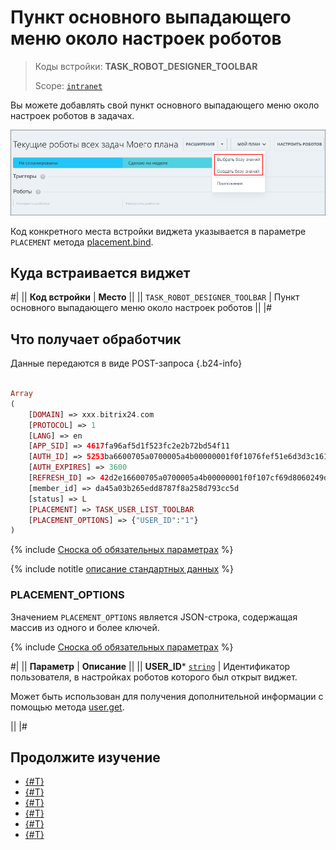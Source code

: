 # Пункт основного выпадающего меню около настроек роботов

> Коды встройки: **TASK_ROBOT_DESIGNER_TOOLBAR**
>
> Scope: [`intranet`](../../scopes/permissions.md)
>

Вы можете добавлять свой пункт основного выпадающего меню около настроек роботов в задачах.

![Виджет в виде пункта основного выпадающего меню около настроек роботов](./_images/TASK_ROBOT_DESIGNER_TOOLBAR.png "пункта основного выпадающего меню около настроек роботов")

Код конкретного места встройки виджета указывается в параметре `PLACEMENT` метода [placement.bind](../placement-bind.md).

## Куда встраивается виджет

#|
|| **Код встройки** | **Место** ||
|| `TASK_ROBOT_DESIGNER_TOOLBAR` | Пункт основного выпадающего меню около настроек роботов ||
|#

## Что получает обработчик

Данные передаются в виде POST-запроса {.b24-info}

```php

Array
(
    [DOMAIN] => xxx.bitrix24.com
    [PROTOCOL] => 1
    [LANG] => en
    [APP_SID] => 4617fa96af5d1f523fc2e2b72bd54f11
    [AUTH_ID] => 5253ba6600705a0700005a4b00000001f0f1076fef51e6d3d3c1616a9fd92a714ca452
    [AUTH_EXPIRES] => 3600
    [REFRESH_ID] => 42d2e16600705a0700005a4b00000001f0f107cf69d8060249da353587f8ec862be702
    [member_id] => da45a03b265edd8787f8a258d793cc5d
    [status] => L
    [PLACEMENT] => TASK_USER_LIST_TOOLBAR
    [PLACEMENT_OPTIONS] => {"USER_ID":"1"}
)

```

{% include [Сноска об обязательных параметрах](../../../_includes/required.md) %}

{% include notitle [описание стандартных данных](../_includes/widget_data.md) %}

### PLACEMENT_OPTIONS

Значением `PLACEMENT_OPTIONS` является JSON-строка, содержащая массив из одного и более ключей.

{% include [Сноска об обязательных параметрах](../../../_includes/required.md) %}

#|
|| **Параметр** | **Описание** ||
|| **USER_ID***
[`string`](../../data-types.md) | Идентификатор пользователя, в настройках роботов которого был открыт виджет.

Может быть использован для получения дополнительной информации с помощью метода [user.get](../../user/user-get.md).

||
|#

## Продолжите изучение

- [{#T}](../placement-bind.md)
- [{#T}](../ui-interaction/index.md)
- [{#T}](../ui-interaction/crm-card.md)
- [{#T}](../../interactivity/index.md)
- [{#T}](../open-application.md)
- [{#T}](../open-path.md)
